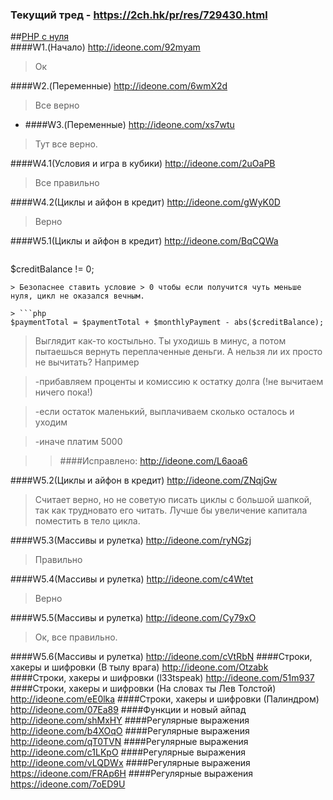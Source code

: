 ### Текущий тред - https://2ch.hk/pr/res/729430.html
##<a href="http://archive-ipq-co.narod.ru">PHP с нуля</a>  
####W1.(Начало) http://ideone.com/92myam

> Ок

####W2.(Переменные) http://ideone.com/6wmX2d
 
> Все верно

- ####W3.(Переменные) http://ideone.com/xs7wtu
 
> Тут все верно.

####W4.1(Условия и игра в кубики) http://ideone.com/2uOaPB
 
> Все правильно

####W4.2(Циклы и айфон в кредит) http://ideone.com/gWyK0D
 
> Верно

####W5.1(Циклы и айфон в кредит) http://ideone.com/BqCQWa

> ```php 
$creditBalance != 0;
```
> Безопаснее ставить условие > 0 чтобы если получится чуть меньше нуля, цикл не оказался вечным.

> ```php 
$paymentTotal = $paymentTotal + $monthlyPayment - abs($creditBalance);
```
> Выглядит как-то костыльно. Ты уходишь в минус, а потом пытаешься вернуть переплаченные деньги. А нельзя ли их просто не вычитать? Например 

> \-прибавляем проценты и комиссию к остатку долга (!не вычитаем ничего пока!) 

> \-если остаток маленький, выплачиваем сколько осталось и уходим 

> \-иначе платим 5000

>> ####Исправлено: http://ideone.com/L6aoa6

####W5.2(Циклы и айфон в кредит) http://ideone.com/ZNqjGw

> Считает верно, но не советую писать циклы с большой шапкой, так как трудновато его читать. Лучше бы увеличение капитала поместить в тело цикла.

####W5.3(Массивы и рулетка) http://ideone.com/ryNGzj
 
> Правильно

####W5.4(Массивы и рулетка) http://ideone.com/c4Wtet
 
> Верно

####W5.5(Массивы и рулетка) http://ideone.com/Cy79xO
 
> Ок, все правильно. 

####W5.6(Массивы и рулетка) http://ideone.com/cVtRbN
####Строки, хакеры и шифровки (В тылу врага) http://ideone.com/Otzabk
####Строки, хакеры и шифровки (l33tspeak) http://ideone.com/51m937 
####Строки, хакеры и шифровки (На словах ты Лев Толстой) http://ideone.com/eE0lka
####Строки, хакеры и шифровки (Палиндром) http://ideone.com/07Ea89
####Функции и новый айпад http://ideone.com/shMxHY
####Регулярные выражения http://ideone.com/b4XOqO
####Регулярные выражения http://ideone.com/qT0TVN
####Регулярные выражения  http://ideone.com/c1LKpO
####Регулярные выражения  http://ideone.com/vLQDWx
####Регулярные выражения  https://ideone.com/FRAp6H
####Регулярные выражения  https://ideone.com/7oED9U
